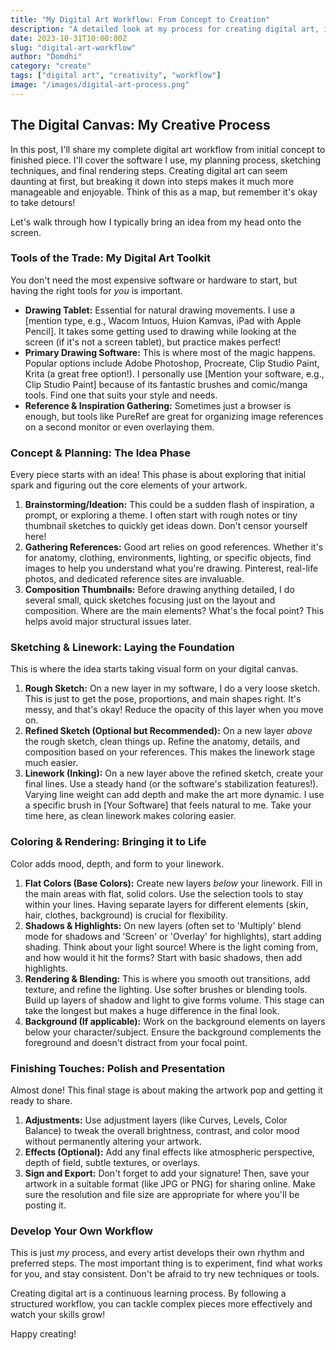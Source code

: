 ```yaml
---
title: "My Digital Art Workflow: From Concept to Creation"
description: "A detailed look at my process for creating digital art, including tools, techniques, and tips for beginners."
date: 2023-10-31T10:00:00Z
slug: "digital-art-workflow"
author: "Domdhi"
category: "create"
tags: ["digital art", "creativity", "workflow"]
image: "/images/digital-art-process.png"
---
```


## The Digital Canvas: My Creative Process

In this post, I'll share my complete digital art workflow from initial concept to finished piece. I'll cover the software I use, my planning process, sketching techniques, and final rendering steps. Creating digital art can seem daunting at first, but breaking it down into steps makes it much more manageable and enjoyable. Think of this as a map, but remember it's okay to take detours!

Let's walk through how I typically bring an idea from my head onto the screen.

### Tools of the Trade: My Digital Art Toolkit

You don't need the most expensive software or hardware to start, but having the right tools for *you* is important.

* **Drawing Tablet:** Essential for natural drawing movements. I use a [mention type, e.g., Wacom Intuos, Huion Kamvas, iPad with Apple Pencil]. It takes some getting used to drawing while looking at the screen (if it's not a screen tablet), but practice makes perfect!
* **Primary Drawing Software:** This is where most of the magic happens. Popular options include Adobe Photoshop, Procreate, Clip Studio Paint, Krita (a great free option!). I personally use [Mention your software, e.g., Clip Studio Paint] because of its fantastic brushes and comic/manga tools. Find one that suits your style and needs.
* **Reference & Inspiration Gathering:** Sometimes just a browser is enough, but tools like PureRef are great for organizing image references on a second monitor or even overlaying them.

### Concept & Planning: The Idea Phase

Every piece starts with an idea! This phase is about exploring that initial spark and figuring out the core elements of your artwork.

1.  **Brainstorming/Ideation:** This could be a sudden flash of inspiration, a prompt, or exploring a theme. I often start with rough notes or tiny thumbnail sketches to quickly get ideas down. Don't censor yourself here!
2.  **Gathering References:** Good art relies on good references. Whether it's for anatomy, clothing, environments, lighting, or specific objects, find images to help you understand what you're drawing. Pinterest, real-life photos, and dedicated reference sites are invaluable.
3.  **Composition Thumbnails:** Before drawing anything detailed, I do several small, quick sketches focusing just on the layout and composition. Where are the main elements? What's the focal point? This helps avoid major structural issues later.

### Sketching & Linework: Laying the Foundation

This is where the idea starts taking visual form on your digital canvas.

1.  **Rough Sketch:** On a new layer in my software, I do a very loose sketch. This is just to get the pose, proportions, and main shapes right. It's messy, and that's okay! Reduce the opacity of this layer when you move on.
2.  **Refined Sketch (Optional but Recommended):** On a new layer *above* the rough sketch, clean things up. Refine the anatomy, details, and composition based on your references. This makes the linework stage much easier.
3.  **Linework (Inking):** On a new layer above the refined sketch, create your final lines. Use a steady hand (or the software's stabilization features!). Varying line weight can add depth and make the art more dynamic. I use a specific brush in [Your Software] that feels natural to me. Take your time here, as clean linework makes coloring easier.

### Coloring & Rendering: Bringing it to Life

Color adds mood, depth, and form to your linework.

1.  **Flat Colors (Base Colors):** Create new layers *below* your linework. Fill in the main areas with flat, solid colors. Use the selection tools to stay within your lines. Having separate layers for different elements (skin, hair, clothes, background) is crucial for flexibility.
2.  **Shadows & Highlights:** On new layers (often set to 'Multiply' blend mode for shadows and 'Screen' or 'Overlay' for highlights), start adding shading. Think about your light source! Where is the light coming from, and how would it hit the forms? Start with basic shadows, then add highlights.
3.  **Rendering & Blending:** This is where you smooth out transitions, add texture, and refine the lighting. Use softer brushes or blending tools. Build up layers of shadow and light to give forms volume. This stage can take the longest but makes a huge difference in the final look.
4.  **Background (If applicable):** Work on the background elements on layers below your character/subject. Ensure the background complements the foreground and doesn't distract from your focal point.

### Finishing Touches: Polish and Presentation

Almost done! This final stage is about making the artwork pop and getting it ready to share.

1.  **Adjustments:** Use adjustment layers (like Curves, Levels, Color Balance) to tweak the overall brightness, contrast, and color mood without permanently altering your artwork.
2.  **Effects (Optional):** Add any final effects like atmospheric perspective, depth of field, subtle textures, or overlays.
3.  **Sign and Export:** Don't forget to add your signature! Then, save your artwork in a suitable format (like JPG or PNG) for sharing online. Make sure the resolution and file size are appropriate for where you'll be posting it.

### Develop Your Own Workflow

This is just *my* process, and every artist develops their own rhythm and preferred steps. The most important thing is to experiment, find what works for you, and stay consistent. Don't be afraid to try new techniques or tools.

Creating digital art is a continuous learning process. By following a structured workflow, you can tackle complex pieces more effectively and watch your skills grow!

Happy creating!